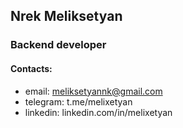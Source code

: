 ## Nrek Meliksetyan
### Backend developer

#### Contacts:
- email: meliksetyannk@gmail.com
- telegram: t.me/melixetyan
- linkedin: linkedin.com/in/melixetyan

<!--
**nkhaldi/nkhaldi** is a ✨ _special_ ✨ repository because its `README.md` (this file) appears on your GitHub profile.
-->
